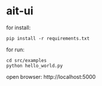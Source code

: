 # ait-ui

for install:
```
pip install -r requirements.txt
```

for run:
```
cd src/examples
python hello_world.py
```

open browser: http://localhost:5000



